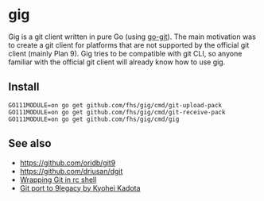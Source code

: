 # gig

Gig is a git client written in pure Go (using
[go-git](https://github.com/go-git/go-git)). The main motivation was to
create a git client for platforms that are not supported by the official
git client (mainly Plan 9). Gig tries to be compatible with git CLI,
so anyone familiar with the official git client will already know how
to use gig.

## Install

```
GO111MODULE=on go get github.com/fhs/gig/cmd/git-upload-pack
GO111MODULE=on go get github.com/fhs/gig/cmd/git-receive-pack
GO111MODULE=on go get github.com/fhs/gig/cmd/gig
```

## See also
* https://github.com/oridb/git9
* https://github.com/driusan/dgit
* [Wrapping Git in rc shell](https://blog.gopheracademy.com/advent-2014/wrapping-git/)
* [Git port to 9legacy by Kyohei Kadota](https://9fans.topicbox.com/groups/9fans/Te3752ec266e3a002-M7286f7236d8aab10096f7946/9fans-git-client)
